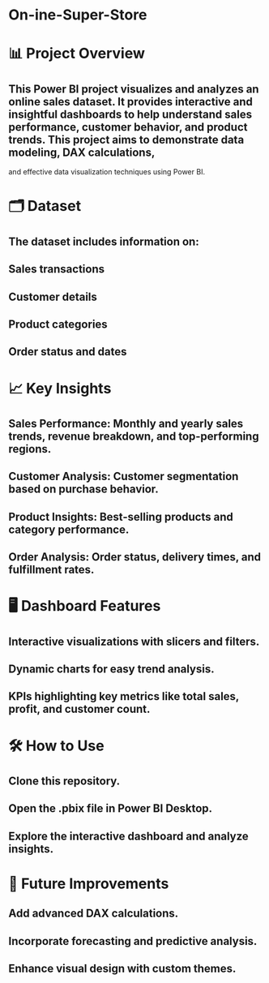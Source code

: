 # On-ine-Super-Store

# 📊 Project Overview

## This Power BI project visualizes and analyzes an online sales dataset. It provides interactive and insightful dashboards to help understand sales performance, customer behavior, and product trends. This project aims to demonstrate data modeling, DAX calculations, 
and effective data visualization techniques using Power BI.

# 🗂️ Dataset

## The dataset includes information on:
## Sales transactions
## Customer details
## Product categories
## Order status and dates

# 📈 Key Insights

## Sales Performance: Monthly and yearly sales trends, revenue breakdown, and top-performing regions.
## Customer Analysis: Customer segmentation based on purchase behavior.
## Product Insights: Best-selling products and category performance.
## Order Analysis: Order status, delivery times, and fulfillment rates.

# 🖥️ Dashboard Features

## Interactive visualizations with slicers and filters.
## Dynamic charts for easy trend analysis.
## KPIs highlighting key metrics like total sales, profit, and customer count.

# 🛠️ How to Use

## Clone this repository.
## Open the .pbix file in Power BI Desktop.
## Explore the interactive dashboard and analyze insights.

# 🚀 Future Improvements

## Add advanced DAX calculations.
## Incorporate forecasting and predictive analysis.
## Enhance visual design with custom themes.

